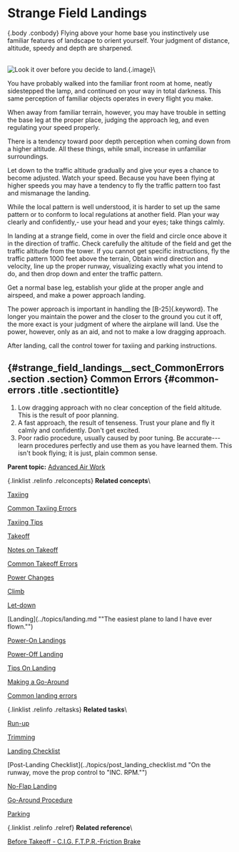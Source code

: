 
Strange Field Landings
======================

 {.body .conbody}
Flying above your home base you instinctively use familiar features of
landscape to orient yourself. Your judgment of distance, altitude,
speedy and depth are sharpened.

\
![Look it over before you decide to
land.](../images/landing_strange_field.png){.image}\

You have probably walked into the familiar front room at home, neatly
sidestepped the lamp, and continued on your way in total darkness. This
same perception of familiar objects operates in every flight you make.

When away from familiar terrain, however, you may have trouble in
setting the base leg at the proper place, judging the approach leg, and
even regulating your speed properly.

There is a tendency toward poor depth perception when coming down from a
higher altitude. All these things, while small, increase in unfamiliar
surroundings.

Let down to the traffic altitude gradually and give your eyes a chance
to become adjusted. Watch your speed. Because you have been flying at
higher speeds you may have a tendency to fly the traffic pattern too
fast and mismanage the landing.

While the local pattern is well understood, it is harder to set up the
same pattern or to conform to local regulations at another field. Plan
your way clearly and confidently,- use your head and your eyes; take
things calmly.

In landing at a strange field, come in over the field and circle once
above it in the direction of traffic. Check carefully the altitude of
the field and get the traffic altitude from the tower. If you cannot get
specific instructions, fly the traffic pattern 1000 feet above the
terrain, Obtain wind direction and velocity, line up the proper runway,
visualizing exactly what you intend to do, and then drop down and enter
the traffic pattern.

Get a normal base leg, establish your glide at the proper angle and
airspeed, and make a power approach landing.

The power approach is important in handling the [B-25]{.keyword}. The
longer you maintain the power and the closer to the ground you cut it
off, the more exact is your judgment of where the airplane will land.
Use the power, however, only as an aid, and not to make a low dragging
approach.

After landing, call the control tower for taxiing and parking
instructions.

 {#strange_field_landings__sect_CommonErrors .section .section}
Common Errors {#common-errors .title .sectiontitle}
-------------

1.  Low dragging approach with no clear conception of the field
    altitude. This is the result of poor planning.
2.  A fast approach, the result of tenseness. Trust your plane and fly
    it calmly and confidently. Don\'t get excited.
3.  Poor radio procedure, usually caused by poor tuning. Be accurate---
    learn procedures perfectly and use them as you have learned them.
    This isn\'t book flying; it is just, plain common sense.





**Parent topic:** [Advanced Air
Work](../topics/advanced_air_work.md "Many of the maneuvers described here are prohibited in this airplane. However, knowing the reactions of the airplane to these maneuvers is important.")



 {.linklist .relinfo .relconcepts}
**Related concepts**\

<div>

[Taxiing](../topics/taxiing.md "Taxiing the B-25, with its tricycle landing gear, may seem strange after handling the conventional type.")

</div>

<div>

[Common Taxiing
Errors](../topics/common_taxiing_errors.md "A short list of what not to do when taxiing.")

</div>

<div>

[Taxiing
Tips](../topics/taxiing_tips.md "A short list of useful tips to know when taxiing.")

</div>

<div>

[Takeoff](../topics/takeoff.md "Takeoff in the B-25 with its tricycle gear, varies from that with conventional gear only during the initial part of the roll. You will find it much easier.")

</div>

<div>

[Notes on
Takeoff](../topics/notes_on_takeoff.md "Do not dive the airplane after lifting it at the end of the takeoff run. When you level out to pick up CSE speed after takeoff release the stick pressure as the speed picks up.")

</div>

<div>

[Common Takeoff
Errors](../topics/common_takeoff_errors.md "A list of common errors that are made during takeoff.")

</div>

<div>

[Power
Changes](../topics/power_changes.md "What to know about expected engine performance when throttling up.")

</div>

<div>

[Climb](../topics/climb.md "Making your B-25 climb properly without straining your arms or your airplane.")

</div>

<div>

[Let-down](../topics/let_down.md "A let-down is a simple procedure either in instrument or contact flight.")

</div>

<div>

[Landing](../topics/landing.md ""The easiest plane to land I have ever flown."")

</div>

<div>

[Power-On
Landings](../topics/power_on_landings.md "Before turning onto the base leg, one landing is much like another. The variations in procedure start as you leave the downwind leg.")

</div>

<div>

[Power-Off
Landing](../topics/power_off_landing.md "The B-25 is too large and heavy to practice the prescribed forced-landing procedures used in lighter planes.")

</div>

<div>

[Tips On
Landing](../topics/tips_on_landing.md "A list of things to know that will make your landings easier on you and on the B-25.")

</div>

<div>

[Making a
Go-Around](../topics/making_a_go_around.md "There is a common reluctance among pilots to go around. They feel it implies a lack of ability to meet an unusual situation.")

</div>

<div>

[Common landing errors](../topics/common_landing_errors.md)

</div>


 {.linklist .relinfo .reltasks}
**Related tasks**\

<div>

[Run-up](../topics/run_up.md "The process for doing a run-up prior to takeoff.")

</div>

<div>

[Trimming](../topics/trimming.md "When properly trimmed the B-25 flies with an ease that belies its weight and size.")

</div>

<div>

[Landing
Checklist](../topics/landing_checklist.md "On any landing, enter traffic as instructed by field regulations or as instructed by the control tower.")

</div>

<div>

[Post-Landing
Checklist](../topics/post_landing_checklist.md "On the runway, move the prop control to "INC. RPM."")

</div>

<div>

[No-Flap
Landing](../topics/no_flap_landing.md "Occasionally both in combat and normal operations your plane may be damaged to the extent that flaps cannot be lowered for landing.")

</div>

<div>

[Go-Around
Procedure](../topics/go_around_procedure.md "Don't hesitate to go around. Any doubt that the plane is under perfect control is sufficient cause to go around. If you have made a poor approach and know that the landing will be too long, or too rough— go around.")

</div>

<div>

[Parking](../topics/parking.md "When you park your plane after a flight, just remember that the Colonel may make the next flight in that particular airplane.")

</div>


 {.linklist .relinfo .relref}
**Related reference**\

<div>

[Before Takeoff - C.I.G. F.T.P.R.-Friction
Brake](../topics/before_takeoff_c.i.g.f.t.p.r._friction_brake.md "Checklist to ensure that your Controls move freely, Instruments function, proper Gas settings, then to check Flaps, Trim, Props are set for take-off, and then Run up the engine before removing the friction brake.")

</div>


